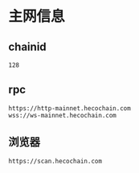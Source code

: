 # 主网信息

## chainid
```
128
```
## rpc
```
https://http-mainnet.hecochain.com
wss://ws-mainnet.hecochain.com
```
## 浏览器
```
https://scan.hecochain.com
```